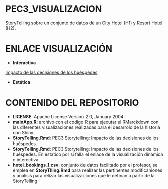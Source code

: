 # PEC3_VISUALIZACION
StoryTelling sobre un conjunto de datos de un City Hotel (H1) y Resort Hotel (H2).
# ENLACE VISUALIZACIÓN
* **Interactiva**
  
[Impacto de las decisiones de los huéspedes](https://ipf97.shinyapps.io/StoryTellingApp/)

* **Estática**



# CONTENIDO DEL REPOSITORIO
* **LICENSE**:    Apache License Version 2.0, January 2004
* **mainApp.R**: archivo con el codigo R para ejecutar el RMarckdown con las diferentes visualizaciones realizadas para el desarrolo de la historia con Shiny.
* **StoryTelling.Rmd**: PEC3 Storytelling: Impacto de las decisiones de los huéspedes.
* **StoryTelling.Rmd**: PEC3 Storytelling: Impacto de las decisiones de los huéspedes. En estatico por si falla el enlace de la visualización dinámica e interectiva
* **hotel_bookings_1.csv**: conjunto de datos facilitado por el profesor, se emplea en **StoryTlling.Rmd** para realizar las pertinentes modificaniones y análisis para relizar las visualizaciones que le definan a partir de la StoryTelling. 
